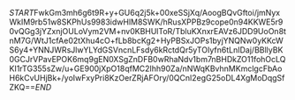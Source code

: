 $START$FwkGm3mh6g6t9R+y+GU6q2j5k+00xeSSjXq/AoogBQvGftoi/jmNyxWkIM9rb51w8SKPhUs9983idwHlM8SWK/hRusXPPBz9cope0n94KKWE5r90vQGg3jYZxnjOULoVym2VM+nv0KBHUlToR/TbluKXnxrEAVz6JDD9UoOn8tnM7G/WtJ1cfAe02tXhu4cO+fLb8bcKg2+HyPBSxJOPs1byjYNQNw0yKKcWS6y4+YNNJWRsJlwYLYdGSVncnLFsdy6kRctdQr5yTOIyfn6tLnIDaj/BBllyBK0GCJrVPavEPOK6mq9gEN0XSgZnDFB0wRhaNdv1bm7nBHDkZO11fohOcLQKI1rTG355sZw/u+GE900jXpO18qfMC2Ihh90Za/nNWqKBvhnMKmclgcFbAoH6kCvUHjBk+/yoIwFxyPri8KzOerZRjAFOry/0QCnl2egG25oDL4XgMoDqgSfZKQ==$END$